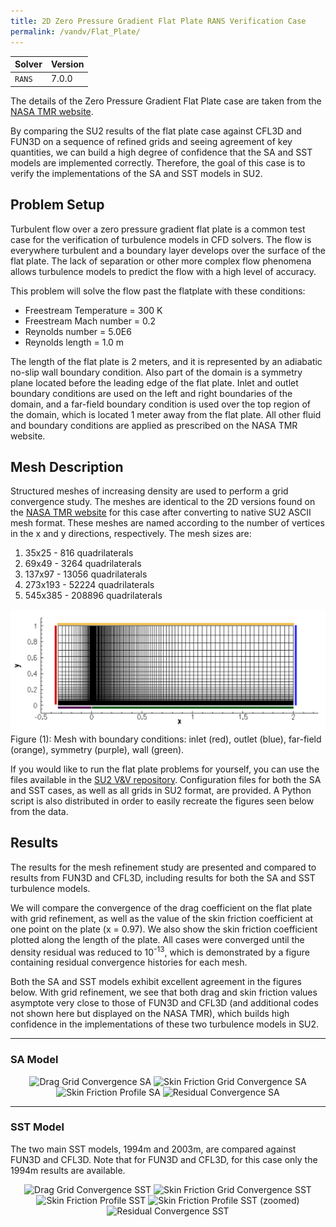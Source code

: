 ```yaml
---
title: 2D Zero Pressure Gradient Flat Plate RANS Verification Case
permalink: /vandv/Flat_Plate/
---
```


| Solver | Version |
| --- | --- |
|  `RANS` | 7.0.0 |

The details of the Zero Pressure Gradient Flat Plate case are taken from the [NASA TMR website](https://turbmodels.larc.nasa.gov/flatplate.html).

By comparing the SU2 results of the flat plate case against CFL3D and FUN3D on a sequence of refined grids and seeing agreement of key quantities, we can build a high degree of confidence that the SA and SST models are implemented correctly. Therefore, the goal of this case is to verify the implementations of the SA and SST models in SU2.

## Problem Setup

Turbulent flow over a zero pressure gradient flat plate is a common test case for the verification of turbulence models in CFD solvers. The flow is everywhere turbulent and a boundary layer develops over the surface of the flat plate. The lack of separation or other more complex flow phenomena allows turbulence models to predict the flow with a high level of accuracy.

This problem will solve the flow past the flatplate with these conditions:
- Freestream Temperature = 300 K
- Freestream Mach number = 0.2
- Reynolds number = 5.0E6
- Reynolds length = 1.0 m

The length of the flat plate is 2 meters, and it is represented by an adiabatic no-slip wall boundary condition. Also part of the domain is a symmetry plane located before the leading edge of the flat plate. Inlet and outlet boundary conditions are used on the left and right boundaries of the domain, and a far-field boundary condition is used over the top region of the domain, which is located 1 meter away from the flat plate. All other fluid and boundary conditions are applied as prescribed on the NASA TMR website.

## Mesh Description

Structured meshes of increasing density are used to perform a grid convergence study. The meshes are identical to the 2D versions found on the [NASA TMR website](https://turbmodels.larc.nasa.gov/flatplate_grids.html) for this case after converting to native SU2 ASCII mesh format. These meshes are named according to the number of vertices in the x and y directions, respectively. The mesh sizes are:

1. 35x25   - 816 quadrilaterals
2. 69x49   - 3264 quadrilaterals
3. 137x97  - 13056 quadrilaterals
4. 273x193 - 52224 quadrilaterals
5. 545x385 - 208896 quadrilaterals

![Turb Plate Mesh](/vandv_files/Flat_Plate/images/turb_plate_mesh_bcs.png)
Figure (1): Mesh with boundary conditions: inlet (red), outlet (blue), far-field (orange), symmetry (purple), wall (green).

If you would like to run the flat plate problems for yourself, you can use the files available in the [SU2 V&V repository](https://github.com/su2code/VandV/tree/master/rans/flatplate). Configuration files for both the SA and SST cases, as well as all grids in SU2 format, are provided. A Python script is also distributed in order to easily recreate the figures seen below from the data.

## Results

The results for the mesh refinement study are presented and compared to results from FUN3D and CFL3D, including results for both the SA and SST turbulence models.

We will compare the convergence of the drag coefficient on the flat plate with grid refinement, as well as the value of the skin friction coefficient at one point on the plate (x = 0.97). We also show the skin friction coefficient plotted along the length of the plate. All cases were converged until the density residual was reduced to 10<sup>-13</sup>, which is demonstrated by a figure containing residual convergence histories for each mesh.

Both the SA and SST models exhibit excellent agreement in the figures below. With grid refinement, we see that both drag and skin friction values asymptote very close to those of FUN3D and CFL3D (and additional codes not shown here but displayed on the NASA TMR), which builds high confidence in the implementations of these two turbulence models in SU2.

---

### SA Model

<p align="center">
<img src="/vandv_files/Flat_Plate/images/flatplate_cd_gridconv_sa.png" alt="Drag Grid Convergence SA" />
<img src="/vandv_files/Flat_Plate/images/flatplate_cf_0p97_gridconv_sa.png" alt="Skin Friction Grid Convergence SA" />
<img src="/vandv_files/Flat_Plate/images/flatplate_cf_profile_sa.png" alt="Skin Friction Profile SA" />
<img src="/vandv_files/Flat_Plate/images/flatplate_residual_convergence_sa.png" alt="Residual Convergence SA" />
</p>

---

### SST Model

The two main SST models, 1994m and 2003m, are compared against FUN3D and CFL3D. Note that for FUN3D and CFL3D, for this case only the 1994m results are available. 

<p align="center">
<img src="/vandv_files/Flat_Plate/images/flatplate_cd_gridconv_sst.png" alt="Drag Grid Convergence SST" />
<img src="/vandv_files/Flat_Plate/images/flatplate_cf_0p97_gridconv_sst.png" alt="Skin Friction Grid Convergence SST" />
<img src="/vandv_files/Flat_Plate/images/flatplate_cf_profile_sst.png" alt="Skin Friction Profile SST" />
<img src="/vandv_files/Flat_Plate/images/flatplate_cf_profile_sst_zoom.png" alt="Skin Friction Profile SST (zoomed)" />
<img src="/vandv_files/Flat_Plate/images/flatplate_residual_convergence_sst.png" alt="Residual Convergence SST" />
</p>

